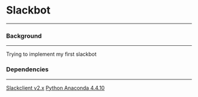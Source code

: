 # Slackbot
---

### Background

---

Trying to implement my first slackbot

### Dependencies

---
[Slackclient v2.x](https://pypi.org/project/slackclient/)
[Python Anaconda 4.4.10](https://www.anaconda.com/distribution/)
 